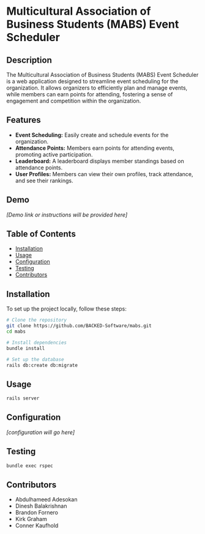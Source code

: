 # Multicultural Association of Business Students (MABS) Event Scheduler

## Description

The Multicultural Association of Business Students (MABS) Event Scheduler is a web application designed to streamline event scheduling for the organization. It allows organizers to efficiently plan and manage events, while members can earn points for attending, fostering a sense of engagement and competition within the organization.

## Features

- **Event Scheduling:** Easily create and schedule events for the organization.
- **Attendance Points:** Members earn points for attending events, promoting active participation.
- **Leaderboard:** A leaderboard displays member standings based on attendance points.
- **User Profiles:** Members can view their own profiles, track attendance, and see their rankings.

## Demo

_[Demo link or instructions will be provided here]_

## Table of Contents

- [Installation](#installation)
- [Usage](#usage)
- [Configuration](#configuration)
- [Testing](#testing)
- [Contributors](#contributors)


## Installation
To set up the project locally, follow these steps:

```bash
# Clone the repository
git clone https://github.com/BACKED-Software/mabs.git
cd mabs

# Install dependencies
bundle install

# Set up the database
rails db:create db:migrate
```

## Usage
```bash
rails server
```

## Configuration

_[configuration will go here]_

## Testing
```bash
bundle exec rspec
```
## Contributors
 - Abdulhameed Adesokan
 - Dinesh Balakrishnan
 - Brandon Fornero
 - Kirk Graham
 - Conner Kaufhold

